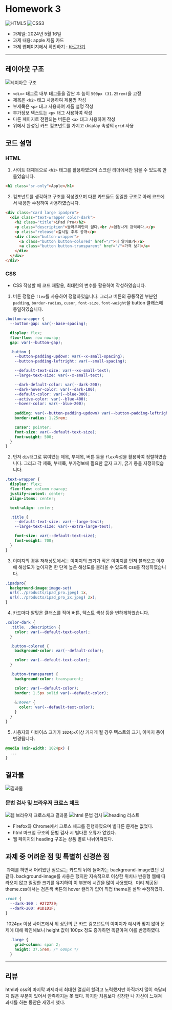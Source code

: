 # Homework 3
<img src="https://img.shields.io/badge/html5-E34F26?style=for-the-badge&logo=HTML5&logoColor=white" alt="HTML5"> <img src="https://img.shields.io/badge/CSS3-1572B6?style=for-the-badge&logo=HTML5&logoColor=white" alt="CSS3">
- 과제일: 2024년 5월 16일
- 과제 내용: apple 제품 카드
- 과제 웹페이지에서 확인하기 : [<u>바로가기</u>](https://jaehwan-space.github.io/html_css-homework/apple/apple.html)
***

## 레이아웃 구조
<img src="./md-images/layout.jpg" alt="레이아웃 구조">

- ```<div>``` 태그로 내부 태그들을 감싼 후 높이 ```500px (31.25rem)```을 고정
- 제목은 ```<h2>``` 태그 사용하여 제품명 작성
- 부제목은 ```<p>``` 태그 사용하여 제품 설명 작성
- 부가정보 텍스트는 ```<p>``` 태그 사용하여 작성
- 다른 페이지로 전환되는 버튼은 ```<a>``` 태그 사용하여 작성
- 위에서 완성된 카드 컴포넌트를 가지고 display 속성의 ```grid``` 사용

## 코드 설명

### HTML
1. 사이트 대제목으로 ```<h1>``` 태그를 활용하였으며 스크린 리더에서만 읽을 수 있도록 만들었습니다.
```html
<h1 class="sr-only">Apple</h1>
```

2. 컴포넌트를 생각하고 구조를 작성였으며 다른 카드들도 동일한 구조로 아래 코드에서 내용만 수정하여 사용하였습니다.
```html
<div class="card large ipadpro">
  <div class="text-wrapper color-dark">
    <h2 class="title">iPad Pro</h2>
    <p class="description">놀라우리만치 얇다.<br />엄청나게 강력하다.</p>
    <p class="release">출시일 추후 공개</p>
    <div class="button-wrapper">
      <a class="button button-colored" href="/">더 알아보기</a>
      <a class="button button-transparent" href="/">가격 보기</a>
    </div>
  </div>
</div>
```

### CSS
- CSS 작성할 때 코드 재활용, 최대한의 변수를 활용하여 작성하였습니다.
1. 버튼 정렬은 ```flex```를 사용하여 정렬하였습니다. 그리고 버튼의 공통적인 부분인 ```padding```, ```border-radius```, ```cusor```, ```font-size```, ```font-weight```을 button 클래스에 통일하였습니다.
```css
.button-wrapper {
  --button-gap: var(--base-spacing);

  display: flex;
  flex-flow: row nowrap;
  gap: var(--button-gap);

  .button {
    --button-padding-updown: var(--x-small-spacing);
    --button-padding-leftright: var(--small-spacing);

    --default-text-size: var(--xx-small-text);
    --large-text-size: var(--x-small-text);

    --dark-default-color: var(--dark-200);
    --dark-hover-color: var(--dark-100);
    --default-color: var(--blue-300);
    --active-color: var(--blue-400);
    --hover-color: var(--blue-200);
  
    padding: var(--button-padding-updown) var(--button-padding-leftright);
    border-radius: 1.25rem;

    cursor: pointer;
    font-size: var(--default-text-size);
    font-weight: 500;
  }
}
```

2. 먼저 ```div```태그로 묶여있는 제목, 부제목, 버튼 등을 ```flex```속성을 활용하여 정렬하였습니다. 그리고 각 제목, 부제목, 부가정보에 필요한 글자 크기, 굵기 등을 지정하였습니다.
```css
.text-wrapper {
  display: flex;
  flex-flow: column nowrap;
  justify-content: center;
  align-items: center;

  text-align: center;

  .title {
    --default-text-size: var(--large-text);
    --large-text-size: var(--extra-large-text);

    font-size: var(--default-text-size);
    font-weight: 700;
  }
}
```

3. 이미지의 경우 저해상도에서는 이미지의 크기가 작은 이미지를 먼저 불러오고 이후에 해상도가 높아지면 한 단계 높은 해상도를 불러올 수 있도록 css를 작성하였습니다.
```css
.ipadpro{
  background-image:image-set(
  url(../products/ipad_pro.jpeg) 1x, 
  url(../products/ipad_pro_2x.jpeg) 2x);
}
```

4. 카드마다 알맞은 클래스를 적어 버튼, 텍스트 색상 등을 변하게하였습니다.
```css
.color-dark {
  .title, .description {
    color: var(--default-text-color);
  }

  .button-colored {
    background-color: var(--default-color);

    color: var(--default-text-color);
  }

  .button-transparent {
    background-color: transparent;

    color: var(--default-color);
    border: 1.5px solid var(--default-color);
  
    &:hover {
      color: var(--default-text-color);
    }
  }
}
```

5. 사용자의 디바이스 크기가 ```1024px```이상 커지게 될 경우 텍스트의 크기, 이미지 등이 변경됩니다.
```css
@media (min-width: 1024px) {
  ...
}
```

## 결과물
<img src="./md-images/result.png" alt="결과물">

### 문법 검사 및 브라우저 크로스 체크
<img src="./md-images/browser-crosscheck.png" alt="웹 브라우저 크로스체크 결과물">
<img src="./md-images/html-grammer.png" alt="html 문법 검사">
<img src="./md-images/headings.png" alt="heading 리스트">

- Firefox와 Chrome에서 크로스 체크를 진행하였으며 별다른 문제는 없었다.
- html 마크업 구조의 문법 검사 시 별다른 오류가 없었다.
- 웹 페이지의 heading 구조는 상품 별로 나뉘어져있다.

## 과제 중 어려운 점 및 특별히 신경쓴 점
&nbsp;과제를 하면서 어려웠던 점으로는 카드의 뒤에 들어가는 background-image였던 것 같다. background-image를 사용은 했지만 지속적으로 이상한 위치나 반응형 웹에 따라오지 않고 일정한 크기를 유지하여 이 부분에 시간을 많이 사용했다.
&nbsp;미리 제공된 theme.css에서는 검은색 버튼의 hover 컬러가 없어 직접 theme을 살짝 수정하였다.
```css
:root {
  --dark-100 : #272729;
  --dark-200: #1D1D1F;
}
```
&nbsp;1024px 이상 사이즈에서 위 상단의 큰 카드 컴포넌트의 이미지가 예시와 맞지 않아 문제에 대해 확인해보니 height 값이 100px 정도 증가하면 똑같아져 이를 반영하였다.
```css
  .large {
    grid-column: span 2;
    height: 37.5rem; /* 600px */
  }
```

***
## 리뷰
html과 css의 마지막 과제라서 최대한 열심히 할려고 노력했지만 아직까지 많이 숙달되지 않은 부분이 있어서 만족하지는 못 했다. 하지만 처음보다 성장한 나 자신이 느껴져 과제를 하는 동안은 재밌게 했다.
